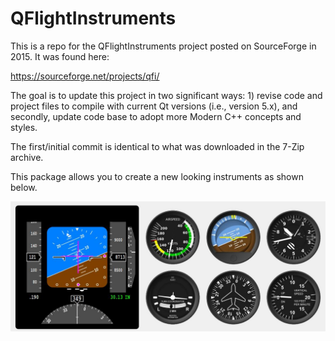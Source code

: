 # QFlightInstruments

This is a repo for the QFlightInstruments project posted on SourceForge in 2015.  It was found here:

https://sourceforge.net/projects/qfi/

The goal is to update this project in two significant ways: 1) revise code and project files to compile with current Qt versions (i.e., version 5.x), and secondly, update code base to adopt more Modern C++ concepts and styles.

The first/initial commit is identical to what was downloaded in the 7-Zip archive.

This package allows you to create a new looking instruments as shown below.

![](qfiexample_01.jpg)

